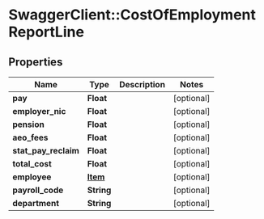 # SwaggerClient::CostOfEmploymentReportLine

## Properties
Name | Type | Description | Notes
------------ | ------------- | ------------- | -------------
**pay** | **Float** |  | [optional] 
**employer_nic** | **Float** |  | [optional] 
**pension** | **Float** |  | [optional] 
**aeo_fees** | **Float** |  | [optional] 
**stat_pay_reclaim** | **Float** |  | [optional] 
**total_cost** | **Float** |  | [optional] 
**employee** | [**Item**](Item.md) |  | [optional] 
**payroll_code** | **String** |  | [optional] 
**department** | **String** |  | [optional] 


